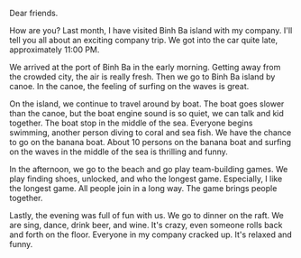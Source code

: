 Dear friends.

How are you? Last month, I have visited Binh Ba island with my company. I'll tell you all about an exciting company trip. We got into the car quite late, approximately 11:00 PM. 

We arrived at the port of Binh Ba in the early morning. Getting away from the crowded city, the air is really fresh. Then we go to Binh Ba island by canoe. In the canoe, the feeling of surfing on the waves is great. 

On the island, we continue to travel around by boat. The boat goes slower than the canoe, but the boat engine sound is so quiet, we can talk and kid together. The boat stop in the middle of the sea.  Everyone begins swimming, another person diving to coral and sea fish. We have the chance to go on the banana boat. About 10 persons on the banana boat and surfing on the waves in the middle of the sea is thrilling and funny.

In the afternoon, we go to the beach and go play team-building games. We play finding shoes, unlocked, and who the longest game. Especially, I like the longest game. All people join in a long way. The game brings people together. 

Lastly, the evening was full of fun with us. We go to dinner on the raft. We are sing, dance, drink beer, and wine. It's crazy, even someone rolls back and forth on the floor. Everyone in my company cracked up. It's relaxed and funny.
